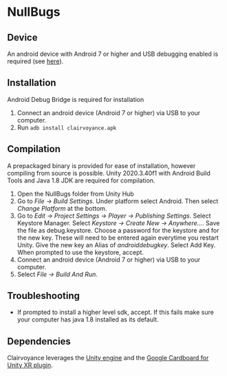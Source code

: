 # NullBugs

## Device
An android device with Android 7 or higher and USB debugging enabled is required (see [here](https://developer.android.com/studio/debug/dev-options)). 

## Installation

Android Debug Bridge is required for installation

1. Connect an android device (Android 7 or higher) via USB to your computer.
2. Run `adb install clairvoyance.apk`

## Compilation

A prepackaged binary is provided for ease of installation, however compiling from source is possible.
Unity 2020.3.40f1 with Android Build Tools and Java 1.8 JDK are required for compilation.

1. Open the NullBugs folder from Unity Hub
2. Go to *File -> Build Settings*. Under platform select Android. Then select *Change Platform* at the bottom.
3. Go to *Edit -> Project Settings -> Player -> Publishing Settings*. Select Keystore Manager. Select *Keystore -> Create New -> Anywhere...*. Save the file as debug.keystore. Choose a password for the keystore and for the new key. These will need to be entered again everytime you restart Unity. Give the new key an Alias of *androiddebugkey*. Select Add Key. When prompted to use the keystore, accept.
4. Connect an android device (Android 7 or higher) via USB to your computer.
5. Select *File -> Build And Run*.

## Troubleshooting

- If prompted to install a higher level sdk, accept. If this fails make sure your computer has java 1.8 installed as its default.

## Dependencies

Clairvoyance leverages the [Unity engine](https://unity.com/) and the [Google Cardboard for Unity XR plugin](https://github.com/googlevr/cardboard-xr-plugin).
